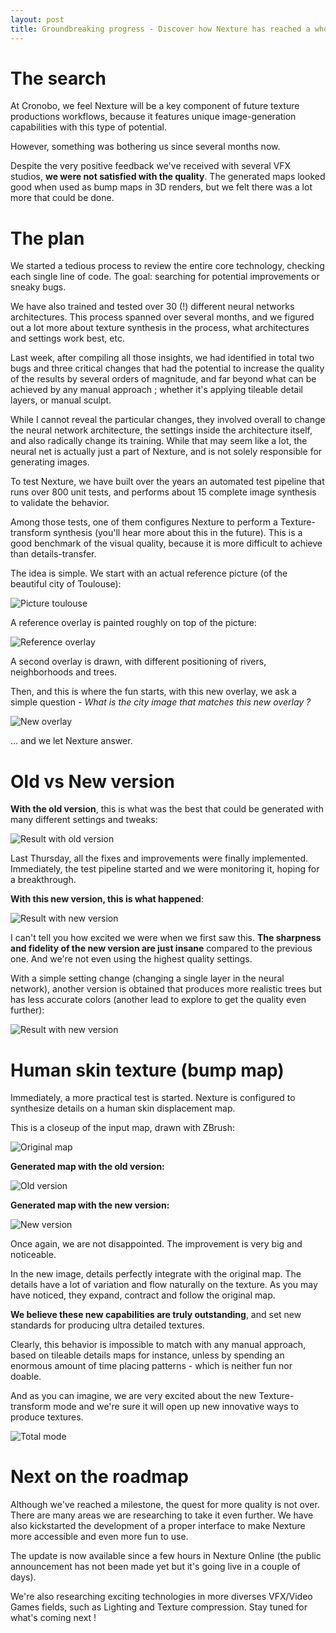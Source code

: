 ```yaml
---
layout: post
title: Groundbreaking progress - Discover how Nexture has reached a whole other level
---
```


# The search

At Cronobo, we feel Nexture will be a key component of future texture productions workflows, because it features unique image-generation capabilities with this type of potential.

However, something was bothering us since several months now.

Despite the very positive feedback we've received with several VFX studios, **we were not satisfied with the quality**.
The generated maps looked good when used as bump maps in 3D renders, but we felt there was a lot more that could be done.

# The plan

We started a tedious process to review the entire core technology, checking each single line of code.
The goal: searching for potential improvements or sneaky bugs.

We have also trained and tested over 30 (!) different neural networks architectures.
This process spanned over several months, and we figured out a lot more about texture synthesis in the process, what architectures and settings work best, etc.

Last week, after compiling all those insights, we had identified in total two bugs and three critical changes that had the potential to increase the quality of the results by several orders of magnitude, and far beyond what can be achieved by any manual approach ; whether it's applying tileable detail layers, or manual sculpt.

While I cannot reveal the particular changes, they involved overall to change the neural network architecture, the settings inside the architecture itself, and also radically change its training. While that may seem like a lot, the neural net is actually just a part of Nexture, and is not solely responsible for generating images.

To test Nexture, we have built over the years an automated test pipeline that runs over 800 unit tests, and performs about 15 complete image synthesis to validate the behavior.

Among those tests, one of them configures Nexture to perform a Texture-transform synthesis (you'll hear more about this in the future). This is a good benchmark of the visual quality, because it is more difficult to achieve than details-transfer.

The idea is simple. We start with an actual reference picture (of the beautiful city of Toulouse):

![Picture toulouse](/assets/toulouse_v2.jpg)

A reference overlay is painted roughly on top of the picture:

![Reference overlay](/assets/overlay.jpg)

A second overlay is drawn, with different positioning of rivers, neighborhoods and trees.

Then, and this is where the fun starts, with this new overlay, we ask a simple question - *What is the city image that matches this new overlay ?*

![New overlay](/assets/new_overlay.jpg)

... and we let Nexture answer.

# Old vs New version

**With the old version**, this is what was the best that could be generated with many different settings and tweaks:

![Result with old version](/assets/old_nexture_version.jpg)

Last Thursday, all the fixes and improvements were finally implemented. Immediately, the test pipeline started and we were monitoring it, hoping for a breakthrough.

**With this new version, this is what happened**:

![Result with new version](/assets/new_nexture_version.jpg)

I can't tell you how excited we were when we first saw this.
**The sharpness and fidelity of the new version are just insane** compared to the previous one.
And we're not even using the highest quality settings.

With a simple setting change (changing a single layer in the neural network), another version is obtained that produces more realistic trees but has less accurate colors (another lead to explore to get the quality even further):

![Result with new version](/assets/new_nexture_version_other.jpg)


# Human skin texture (bump map)

Immediately, a more practical test is started.
Nexture is configured to synthesize details on a human skin displacement map.

This is a closeup of the input map, drawn with ZBrush:

![Original map](/assets/newversion/original.jpg)

**Generated map with the old version:**

![Old version](/assets/newversion/previous_result.jpg)

**Generated map with the new version:**

![New version](/assets/newversion/new_result.jpg)

Once again, we are not disappointed. The improvement is very big and noticeable.

In the new image, details perfectly integrate with the original map.
The details have a lot of variation and flow naturally on the texture.
As you may have noticed, they expand, contract and follow the original map.

**We believe these new capabilities are truly outstanding**, and set new standards for producing ultra detailed textures.

Clearly, this behavior is impossible to match with any manual approach, based on tileable details maps for instance, unless by spending an enormous amount of time placing patterns - which is neither fun nor doable.

And as you can imagine, we are very excited about the new Texture-transform mode and we're sure it will open up new innovative ways to produce textures.

![Total mode](/assets/total_gif.gif)

# Next on the roadmap

Although we've reached a milestone, the quest for more quality is not over.
There are many areas we are researching to take it even further.
We have also kickstarted the development of a proper interface to make Nexture more accessible and even more fun to use.

The update is now available since a few hours in Nexture Online (the public announcement has not been made yet but it's going live in a couple of days).

We're also researching exciting technologies in more diverses VFX/Video Games fields, such as Lighting and Texture compression. Stay tuned for what's coming next !
